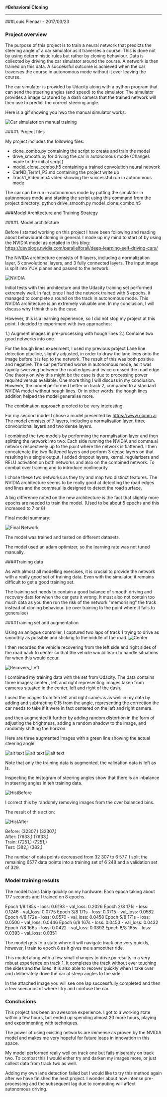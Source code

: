 #**Behavioral Cloning** 

---
###Louis Pienaar - 2017/03/23

[//]: # (Image References)

[CarSimManual]: ./MD_files/CarSimManual.gif "Manual drive gif"
[NVIDIA_Architecture]: ./MD_files/NVIDIA_Architecture.png "NVIDIA"
[Center]: ./MD_files/center.jpg "Center Image"
[Recovery_Left]: ./MD_files/Recovery_Left.jpg "Recovery Left"
[FinalNetworkSummary]: ./MD_files/FinalNetworkSummary.png "Recovery Image"
[AugImageOne]: ./MD_files/AugImageOne.png "AugImageOne"
[AugImageTwo]: ./MD_files/AugImageTwo.png "AugImageOne"
[AugImageThree]: ./MD_files/AugImageThree.png "AugImageOne"
[HistBefore]: ./MD_files/HistBefore.png "HistBefore"
[HistAfter]: ./MD_files/HistAfter.png "HistAfter"

### Project overview

The purpose of this project is to train a neural network that
 predicts the steering angle of a car simulator as it traverses a course. 
 This is done not by using deterministic rules but rather by cloning behaviour. 
 Data is collected by driving the car simulator around the course.
 A network is then trained on this data. A successful outcome is achieved 
 when the car traverses the course in autonomous mode 
 without it ever leaving the course.
 
 The car simulator is provided by Udacity along with a python program that can send
 the steering angles (and speed) to the simulator. The simulator provides a image captured by a dash camera that
 the trained network will then use to predict the correct steering angle.
 
 Here is a gif showing you hwo the manual simulator works:
 
 ![Car simulator on manual training][CarSimManual]


####1. Project files

My project includes the following files:
* clone_combo.py containing the script to create and train the model
* drive_smooth.py for driving the car in autonomous mode 
    (Changes made to the initial script)
* model_clone_combo.h5 containing a trained convolution neural network 
* CarND_Term1_P3.md containing the project write up
* Track1_Video.mp4 video showing the successful run in autonomous mode

The car can be run in autonomous mode by putting the simulator in autonomous mode
and starting the script using this command from the project directory:
python drive_smooth.py model_clone_combo.h5


###Model Architecture and Training Strategy

####1. Model architecture

Before I started working on this project I have been following and reading about
behavioural cloning in general. I made up my mind to start of
by using the NVIDIA model as detailed in this blog: 
https://devblogs.nvidia.com/parallelforall/deep-learning-self-driving-cars/

The NIVIDA architecture consists of 9 layers, including a normalization layer, 
5 convolutional layers, and 3 fully connected layers.
The input image is split into YUV planes and passed to the network.  

![NVIDIA][NVIDIA_Architecture]


Initial tests with this architecture and the Udacity training set performed extremely well.
In fact, once I had the network trained with 5 epochs, 
it managed to complete a round on the track in autonomous mode. 
This NVIDIA architecture is an extremely valuable one. In my conclusion, 
I will discuss why I think this is the case.  

However, this is a learning experience, so I did not stop my project at this point. 
I decided to experiment with two approaches:

1.) Augment images in pre-processing with hough lines
2.) Combine two good networks into one

For the hough lines experiment, I used my previous project Lane line detection pipeline, 
slightly adjusted, in order to draw the lane lines onto the image 
before it is fed to the network. The result of this was both positive and negative.
The car performed worse in autonomous mode, as it was rapidly swerving between 
the road edges and twice crossed the road edge. One theory on why this might be the case
 is due to processing power required versus available. One more thing I will discuss in my conclusion.
However, the model performed better on track 2, 
compared to a standard NVIDIA model without hough lines. Or in other words. 
the hough lines addition helped the model generalise more. 

The combination approach proofed to be very interesting.

For my second model I chose a model presented by https://www.comm.ai
The model consists of 7 layers, including a normalisation layer, 
three convolutional layers and two dense layers.

I combined the two models by performing the normalisation layer 
and then splitting the network into two.
Each side running the NVIDIA and comma.ai network respectively
 up to the point where the network is flattened.
I then concatenate the two flattened layers and perform 
3 dense layers on that resulting in a single output.
I added dropout layers, kernel_regularizers and RELU activation on both networks and also 
on the combined network. To combat over training and to introduce nonlinearity

I chose these two networks as they try and map two distinct features.
 The NVIDIA architecture seems to be really good at detecting the road 
 edges and lines and the comma.ai is designed to detect the road surface.
 
 A big difference noted on the new architecture is the fact that 
 slightly more epochs are needed to train the model. 
 (Used to be about 5 epochs and this increased to 7 or 8)
 
Final model summary:

![Final Network][FinalNetworkSummary]

The model was trained and tested on different datasets.

The model used an adam optimizer, so the learning rate was not tuned manually.

####Training data

As with almost all modelling exercises, 
it is crucial to provide the network with a really good set of training data.
Even with the simulator, it remains difficult to get a good training set.  

The training set needs to contain a good balance of smooth driving and 
recovery data for when the car gets it wrong. It must also not contain 
too much data as you then run the risk of 
the network "memorising" the track instead of cloning behaviour. 
(ie over training to the point where it fails to generalise)


####Training set and augmentation

Using an anlogue controller, I captured two laps of track 1 
trying to drive as smoothly as possible and sticking 
to the middle of the road.
![Center][Center]

I then recorded the vehicle recovering from the left side and right sides 
of the road back to center so that the vehicle would learn to handle situations for when this would occur.

![Recovery_Left][Recovery_Left]

I combined my training data with the set from Udacity.
 The data contains three images; center , left and right
  representing images taken from cameras situated in the center, left and right of the dash.
  
I used the images from teh left and right cameras as well in my data 
by adding and subtracting 0.15 from the angle, representing the correction the car
 needs to take if it were in fact centered on the left and right camera.

 
 and then augmented 
it further by adding random distortion in the form of
adjusting the brightness, adding a random shadow to the image, 
and randomly shifting the horizon.

Here are three augmented images with a green line showing the actual steering angle.

![alt text][AugImageOne]
![alt text][AugImageTwo]
![alt text][AugImageThree]

Note that only the training data is augmented, the validation data is left as is.

Inspecting the histogram of steering angles show that there is an 
inbalance in steering angles in teh training data.

![HistBefore][HistBefore]

I correct this by randomly removing images from the over balanced bins.

The result of this action:

![HistAfter][HistAfter]

Before: (32307,) (32307,)  
After: (7633,) (7633,)  
Train: (7251,) (7251,)  
Test: (382,) (382,)  

The number of data points decreased from 32 307 to 6 577.
I split the remaining 6577 data points into a training set of 6 248 and a validation set of 329.

### Model training results

The model trains fairly quickly on my hardware. Each epoch taking about 177 seconds and I trained on 8 epochs.

Epoch 1/8
185s - loss: 0.6193 - val_loss: 0.2026
Epoch 2/8
171s - loss: 0.1246 - val_loss: 0.0775
Epoch 3/8
171s - loss: 0.0715 - val_loss: 0.0582
Epoch 4/8
172s - loss: 0.0570 - val_loss: 0.0458
Epoch 5/8
171s - loss: 0.0500 - val_loss: 0.0446
Epoch 6/8
167s - loss: 0.0453 - val_loss: 0.0432
Epoch 7/8
166s - loss: 0.0422 - val_loss: 0.0392
Epoch 8/8
165s - loss: 0.0393 - val_loss: 0.0351

The model gets to a state where it will navigate track one very quickly, 
however, I train to epoch 8 as it gives me a smoother ride.

This model along with a few small changes to drive.py results in a very robust experience on track 1.
It completes the track without ever touching the sides and the lines.
 It is also able to recover quickly when I take over and deliberately drive the car at steep 
 angles to the side.
 
 In the attached image you will see one lap successfully completed and then a few scenarios of where I try 
 and confuse the car.
 
 ### Conclusions
 
 This project has been an awesome experience. I got to a working state within a few hours,
  but ended up spending almost 20 more hours, playing and experimenting with techniques.
  
 The power of using existing networks are immense as proven by the NVIDIA model and makes me 
 very hopeful for
  future leaps in innovation in this space.
  
 My model performed really well on track one but fails miserably on track two. To combat this I would either try and 
 darken my images more, or just collect data from track two as well.
 
 Adding my own lane detection failed but I would like to try this method again after we have finished the next project.
 I wonder about how intense pre-processing and the subsequent lag due to  computing will affect autonomous driving.
 
 


